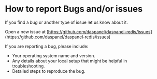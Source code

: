 
# How to report Bugs and/or issues

If you find a bug or another type of issue let us know about it.

Open a new issue at 
[https://github.com/daspanel/daspanel-redis/issues](https://github.com/daspanel/daspanel-redis/issues)

If you are reporting a bug, please include:

* Your operating system name and version.
* Any details about your local setup that might be helpful in troubleshooting.
* Detailed steps to reproduce the bug.

